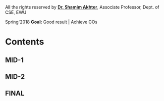 All the rights reserved by **[Dr. Shamim Akhter](https://scholar.google.com/citations?hl=en&user=WeRO3LsAAAAJ&view_op=list_works&citft=1&citft=2&citft=3&email_for_op=sakib.rahman.0000%40gmail.com&gmla=AJsN-F5JOMyB_1_7XrFESmxWLQ6v12dx5cIMyuFjwOSSoUUHNyO7GI0Ai1e7HGQ-D3UTOLsGTGGb6-2m4IkuRNnfXD-NhbpSQyzLs_Lur8l2cudOdOi9gu3oooGZ6NeHfHQKVZgvNz0ff8W0PZtS3Y9A7FDUoH9kKsxGSVJokCNSndZZrr2I7mX145WU3ItQfYeBdxjn0aMt_zgvWRo8SeISXP1drBnvPbFwTkGFdlovI7utOeaPk6Sl9ccsVxFmfLb8J1rsKvUZ)**, Associate Professor, Dept. of CSE, EWU

Spring'2018 **Goal:** Good result | Achieve COs

Contents
========

MID-1
-----

MID-2
-----

FINAL
-----